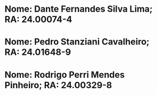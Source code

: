 # Nome: Dante Fernandes Silva Lima; RA: 24.00074-4
# Nome: Pedro Stanziani Cavalheiro; RA: 24.01648-9
# Nome: Rodrigo Perri Mendes Pinheiro; RA: 24.00329-8